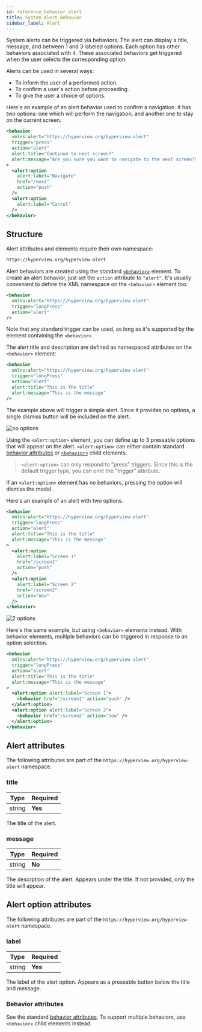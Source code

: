 ```yaml
---
id: reference_behavior_alert
title: System Alert Behavior
sidebar_label: Alert
---
```


System alerts can be triggered via behaviors. The alert can display a title, message, and between 1 and 3 labeled options. Each option has other behaviors associated with it. These associated behaviors get triggered when the user selects the corresponding option.

Alerts can be used in several ways:

- To inform the user of a performed action.
- To confirm a user's action before proceeding.
- To give the user a choice of options.

Here's an example of an alert behavior used to confirm a navigation. It has two options: one which will perform the navigation, and another one to stay on the current screen.

```xml
<behavior
  xmlns:alert="https://hyperview.org/hyperview-alert"
  trigger="press"
  action="alert"
  alert:title="Continue to next screen?"
  alert:message="Are you sure you want to navigate to the next screen?"
>
  <alert:option
    alert:label="Navigate"
    href="/next"
    action="push"
  />
  <alert:option
    alert:label="Cancel"
  />
</behavior>
```

## Structure

Alert attributes and elements require their own namespace:

```html
https://hyperview.org/hyperview-alert
```

Alert behaviors are created using the standard [`<behavior>`](/docs/reference_behavior) element. To create an alert behavior, just set the `action` attribute to `"alert"`. It's usually convenient to define the XML namespace on the `<behavior>` element too:

```xml
<behavior
  xmlns:alert="https://hyperview.org/hyperview-alert"
  trigger="longPress"
  action="alert"
/>
```

Note that any standard trigger can be used, as long as it's supported by the element containing the `<behavior>`.

The alert title and description are defined as namespaced attributes on the `<behavior>` element:

```xml
<behavior
  xmlns:alert="https://hyperview.org/hyperview-alert"
  trigger="longPress"
  action="alert"
  alert:title="This is the title"
  alert:message="This is the message"
/>
```

The example above will trigger a simple alert. Since it provides no options, a single dismiss button will be included on the alert:

![no options](/img/reference_behavior_alert1.png)

Using the `<alert:option>` element, you can define up to 3 pressable options that will appear on the alert. `<alert:option>` can either contain standard [behavior attributes](/docs/reference_behavior_attributes) or [`<behavior>`](/docs/reference_behavior) child elements.

> `<alert:option>` can only respond to "press" triggers. Since this is the default trigger type, you can omit the "trigger" attribute.

If an `<alert:option>` element has no behaviors, pressing the option will dismiss the modal.

Here's an example of an alert with two options.

```xml
<behavior
  xmlns:alert="https://hyperview.org/hyperview-alert"
  trigger="longPress"
  action="alert"
  alert:title="This is the title"
  alert:message="This is the message"
>
  <alert:option
    alert:label="Screen 1"
    href="/screen1"
    action="push"
  />
  <alert:option
    alert:label="Screen 2"
    href="/screen2"
    action="new"
  />
</behavior>
```

![2 options](/img/reference_behavior_alert2.png)

Here's the same example, but using `<behavior>` elements instead. With behavior elements, multiple behaviors can be triggered in response to an option selection.

```xml
<behavior
  xmlns:alert="https://hyperview.org/hyperview-alert"
  trigger="longPress"
  action="alert"
  alert:title="This is the title"
  alert:message="This is the message"
>
  <alert:option alert:label="Screen 1">
    <behavior href="/screen1" action="push" />
  </alert:option>
  <alert:option alert:label="Screen 2">
    <behavior href="/screen2" action="new" />
  </alert:option>
</behavior>
```

## Alert attributes

The following attributes are part of the `https://hyperview.org/hyperview-alert` namespace.

### title

| Type   | Required |
| ------ | -------- |
| string | **Yes**  |

The title of the alert.

### message

| Type   | Required |
| ------ | -------- |
| string | **No**   |

The descrption of the alert. Appears under the title. If not provided, only the title will appear.

## Alert option attributes

The following attributes are part of the `https://hyperview.org/hyperview-alert` namespace.

### label

| Type   | Required |
| ------ | -------- |
| string | **Yes**  |

The label of the alert option. Appears as a pressable button below the title and message.

### Behavior attributes

See the standard [behavior attributes](/docs/reference_behavior_attributes). To support multiple behaviors, use `<behavior>` child elements instead.

